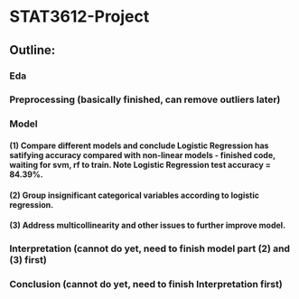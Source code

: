 # STAT3612-Project

## Outline:

### Eda

### Preprocessing (basically finished, can remove outliers later)

### Model
#### (1) Compare different models and conclude Logistic Regression has satifying accuracy compared with non-linear models - finished code, waiting for svm, rf to train. Note Logistic Regression test accuracy = 84.39%.
#### (2) Group insignificant categorical variables according to logistic regression.
#### (3) Address multicollinearity and other issues to further improve model.

### Interpretation (cannot do yet, need to finish model part (2) and (3) first)

### Conclusion (cannot do yet, need to finish Interpretation first)
